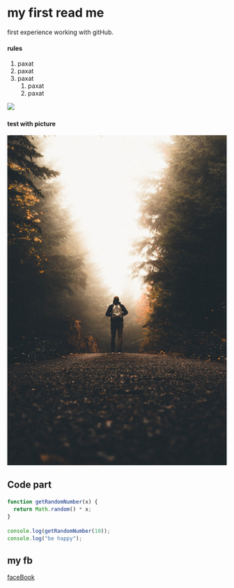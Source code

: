 # my first read me

first experience working with gitHub.

#### rules

1. paxat
2. paxat
3. paxat
   1. paxat
   2. paxat

<img src="https://images.unsplash.com/photo-1619509943800-81ce9ac042e4?ixid=MnwxMjA3fDB8MHxwaG90by1wYWdlfHx8fGVufDB8fHx8&ixlib=rb-1.2.1&auto=format&fit=crop&w=634&q=80">

#### test with picture

<img src ="images/photo-1508921912186-1d1a45ebb3c1.jpg">

## Code part

```javascript
function getRandomNumber(x) {
  return Math.random() * x;
}

console.log(getRandomNumber(10));
console.log("be happy");
```

## my fb

[faceBook](https://www.facebook.com/david.matiasvili.5)
